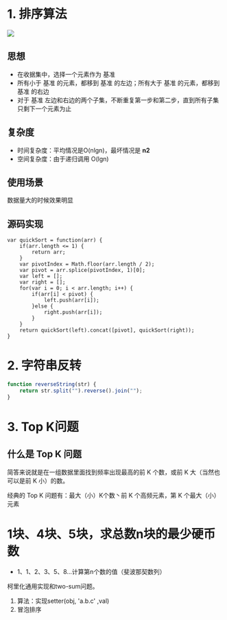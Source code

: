 # 1. 排序算法

<img src="https://upload-images.jianshu.io/upload_images/5959612-ca6309e099dc2eaf.png?imageMogr2/auto-orient/strip|imageView2/2/w/594/format/webp">

## 思想

- 在收据集中，选择一个元素作为 基准
- 所有小于 基准 的元素，都移到 基准 的左边；所有大于 基准 的元素，都移到 基准 的右边
- 对于 基准 左边和右边的两个子集，不断重复第一步和第二步，直到所有子集只剩下一个元素为止

## 复杂度

- 时间复杂度：平均情况是O(nlgn)，最坏情况是 **n2**
- 空间复杂度：由于递归调用 O(lgn)

## 使用场景

数据量大的时候效果明显

## 源码实现

```js\
var quickSort = function(arr) {
	if(arr.length <= 1) {
		return arr;
	}
	var pivotIndex = Math.floor(arr.length / 2);
	var pivot = arr.splice(pivotIndex, 1)[0];
	var left = [];
	var right = [];
	for(var i = 0; i < arr.length; i++) {
		if(arr[i] < pivot) {
			left.push(arr[i]);
		}else {
			right.push(arr[i]);
		}
	}
	return quickSort(left).concat([pivot], quickSort(right));
}
```





# 2. 字符串反转

```js
function reverseString(str) {
    return str.split("").reverse().join("");
}
```





# 3. Top K问题

## 什么是 Top K 问题

简答来说就是在一组数据里面找到频率出现最高的前 K 个数，或前 K 大（当然也可以是前 K 小）的数。

经典的 Top K 问题有：最大（小）K个数丶前 K 个高频元素，第 K 个最大（小）元素



# 1块、4块、5块，求总数n块的最少硬币数

- 1、1、2、3、5、8...计算第n个数的值（斐波那契数列）





柯里化通用实现和two-sum问题。



1. 算法：实现setter(obj, 'a.b.c' ,val)
2. 冒泡排序

